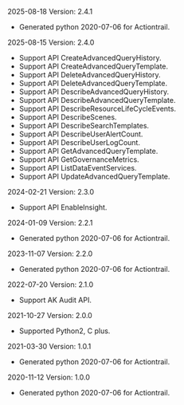 2025-08-18 Version: 2.4.1
- Generated python 2020-07-06 for Actiontrail.

2025-08-15 Version: 2.4.0
- Support API CreateAdvancedQueryHistory.
- Support API CreateAdvancedQueryTemplate.
- Support API DeleteAdvancedQueryHistory.
- Support API DeleteAdvancedQueryTemplate.
- Support API DescribeAdvancedQueryHistory.
- Support API DescribeAdvancedQueryTemplate.
- Support API DescribeResourceLifeCycleEvents.
- Support API DescribeScenes.
- Support API DescribeSearchTemplates.
- Support API DescribeUserAlertCount.
- Support API DescribeUserLogCount.
- Support API GetAdvancedQueryTemplate.
- Support API GetGovernanceMetrics.
- Support API ListDataEventServices.
- Support API UpdateAdvancedQueryTemplate.


2024-02-21 Version: 2.3.0
- Support API EnableInsight.


2024-01-09 Version: 2.2.1
- Generated python 2020-07-06 for Actiontrail.

2023-11-07 Version: 2.2.0
- Generated python 2020-07-06 for Actiontrail.

2022-07-20 Version: 2.1.0
- Support AK Audit API.

2021-10-27 Version: 2.0.0
- Supported Python2, C plus.

2021-03-30 Version: 1.0.1
- Generated python 2020-07-06 for Actiontrail.

2020-11-12 Version: 1.0.0
- Generated python 2020-07-06 for Actiontrail.


